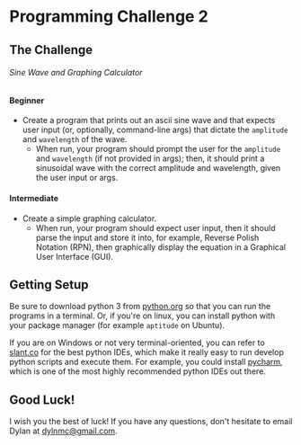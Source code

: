 Programming Challenge 2
=======================

## The Challenge

###### Sine Wave and Graphing Calculator

#### Beginner

* Create a program that prints out an ascii sine wave and that expects user input (or, optionally, command-line args) that dictate the `amplitude` and `wavelength` of the wave.
    - When run, your program should prompt the user for the `amplitude` and `wavelength` (if not provided in args); then, it should print a sinusoidal wave with the correct amplitude and wavelength, given the user input or args.

#### Intermediate

* Create a simple graphing calculator.
    - When run, your program should expect user input, then it should parse the input and store it into, for example, Reverse Polish Notation (RPN), then graphically display the equation in a Graphical User Interface (GUI).


## Getting Setup

Be sure to download python 3 from [python.org](https://www.python.org/) so that you can run the programs in a terminal. Or, if you're on linux, you can install python with your package manager (for example `aptitude` on Ubuntu).

If you are on Windows or not very terminal-oriented, you can refer to [slant.co](https://www.slant.co/topics/366/~best-python-ides) for the best python IDEs, which make it really easy to run develop python scripts and execute them. For example, you could install [pycharm](https://www.jetbrains.com/pycharm/download/#section=linux), which is one of the most highly recommended python IDEs out there.

## Good Luck!

I wish you the best of luck! If you have any questions, don't hesitate to email Dylan at dylnmc@gmail.com.

